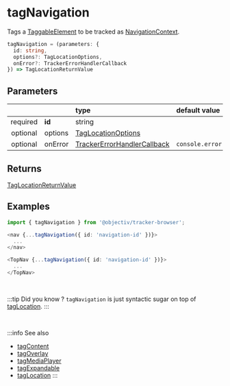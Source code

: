 # tagNavigation

Tags a [TaggableElement](/tracking/browser/api-reference/definitions/TaggableElement.md) to be tracked as [NavigationContext](/taxonomy/reference/location-contexts/NavigationContext.md).

```typescript
tagNavigation = (parameters: {
  id: string,
  options?: TagLocationOptions,
  onError?: TrackerErrorHandlerCallback
}) => TagLocationReturnValue
```

## Parameters
|          |         | type                                                                                              | default value
| :-:      | :--     | :--                                                                                               | :--           
| required | **id**  | string                                                                                            |
| optional | options | [TagLocationOptions](/tracking/browser/api-reference/definitions/TagLocationOptions.md)                   | 
| optional | onError | [TrackerErrorHandlerCallback](/tracking/browser/api-reference/definitions/TrackerErrorHandlerCallback.md) | `console.error`

## Returns
[TagLocationReturnValue](/tracking/browser/api-reference/definitions/TagLocationReturnValue.md)

## Examples

```typescript jsx
import { tagNavigation } from '@objectiv/tracker-browser';
```

```typescript jsx
<nav {...tagNavigation({ id: 'navigation-id' })}>
  ...
</nav>
```

```typescript jsx
<TopNav {...tagNavigation({ id: 'navigation-id' })}>
  ...
</TopNav>
```

<br />

:::tip Did you know ?
`tagNavigation` is just syntactic sugar on top of [tagLocation](/tracking/browser/api-reference/locationTaggers/tagLocation.md).
:::

<br />


:::info See also
- [tagContent](/tracking/browser/api-reference/locationTaggers/tagContent.md)
- [tagOverlay](/tracking/browser/api-reference/locationTaggers/tagOverlay.md)
- [tagMediaPlayer](/tracking/browser/api-reference/locationTaggers/tagMediaPlayer.md)
- [tagExpandable](/tracking/browser/api-reference/locationTaggers/tagExpandable.md)
- [tagLocation](/tracking/browser/api-reference/locationTaggers/tagLocation.md)
:::
